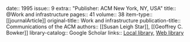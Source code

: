 date:: 1995
issue:: 9
extra:: "Publisher: ACM New York, NY, USA"
title:: @Work and infrastructure
pages:: 41
volume:: 38
item-type:: [[journalArticle]]
original-title:: Work and infrastructure
publication-title:: Communications of the ACM
authors:: [[Susan Leigh Star]], [[Geoffrey C. Bowker]]
library-catalog:: Google Scholar
links:: [Local library](zotero://select/library/items/SEVKS7M6), [Web library](https://www.zotero.org/users/6520516/items/SEVKS7M6)
